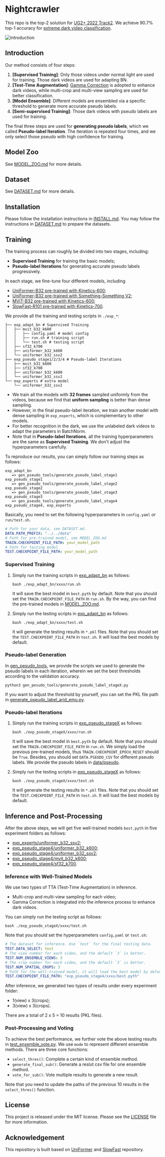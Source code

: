 # Nightcrawler
This repo is the top-2 solution for [UG2+ 2022 Track2](http://cvpr2022.ug2challenge.org/dataset22_t2.html).
We achieve 90.7% top-1 accuracy for [extreme dark video classification](https://codalab.lisn.upsaclay.fr/competitions/1112#results).

![introduction](./img/ug2.png)


## Introduction
Our method consists of four steps:
1. **[Supervised Training]**: Only those videos under normal light are used for training. Those dark videos are used for adapting BN.
2. **[Test-Time Augmentation]**: [Gamma Correction](https://pytorch.org/vision/stable/generated/torchvision.transforms.functional.adjust_gamma.html) is adopted to enhance dark videos, while multi-crop and multi-view sampling are used for better classification.
3. **[Model Ensemble]**: Different models are ensembled via a specific threshold to generate more accurate pseudo labels.
4. **[Semi-supervised Training]**: Those dark videos with pseudo labels are used for training.

The final three steps are used for **generating pseudo labels**, which we called **Pseudo-label Iteration**. The iteration is repeated four times, and we only select those pseudo with high confidence for training.


## Model Zoo
See [MODEL_ZOO.md](./MODEL_ZOO.md) for more details.

## Dataset
See [DATASET.md](./DATASET.md) for more details.

## Installation

Please follow the installation instructions in [INSTALL.md](INSTALL.md). You may follow the instructions in [DATASET.md](DATASET.md) to prepare the datasets.


## Training

The training process can roughly be divided into two stages, including:
   - **Supervised Training** for training the basic models;
   - **Pseudo-label Iterations** for generating accurate pseudo labels progressively.

In each stage, we fine-tune four different models, including 
   - [UniFormer-B32 pre-trained with Kinetics-600](https://github.com/Sense-X/UniFormer/tree/main/video_classification);
   - [UniFormer-B32 pre-trained with Something-Something V2](https://github.com/Sense-X/UniFormer/tree/main/video_classification);
   - [MViT-B32 pre-trained with Kinetics-600](https://github.com/facebookresearch/SlowFast/blob/main/MODEL_ZOO.md);
   - [SlowFast-R101 pre-trained with Kinetics-700](https://github.com/MVIG-SJTU/AlphAction/blob/master/MODEL_ZOO.md).

We provide all the training and testing scripts in `./exp_*`:
```shell
├── exp_adapt_bn # Supervised Training
│   ├── mvit_b32_k600
│   │   ├── config.yaml # model config
│   │   ├── run.sh # training script
│   │   └── test.sh # testing script
│   ├── sf32_k700
│   ├── uniformer_b32_k600
│   └── uniformer_b32_ssv2
├── exp_pseudo_stage1/2/3/4 # Pseudo-label Iterations
│   ├── mvit_b32_k600
│   ├── sf32_k700
│   ├── uniformer_b32_k600
│   └── uniformer_b32_ssv2
└── exp_experts # extra model
    └── uniformer_b32_ssv2
```
-  We train all the models with **32 frames** sampled uniformly from the videos, because we find that **uniform sampling** is better than dense sampling.
-  However, in the final pseudo-label iteration, we train another model with dense sampling in `exp_experts`, which is complementary to other models.
-  For better recognition in the dark, we use the unlabeled dark videos to adapt the parameters in BatchNorm.
- Note that in **Pseudo-label Iterations**, all the training hyperparameters are the same as **Supervised Training**. We don't adjust the hyperparameters carefully.

To reproduce our results, you can simply follow our training steps as follows:
```shell
exp_adapt_bn 
   => gen_pseudo_tools/generate_pseudo_label_stage1 
exp_pseudo_stage1
   => gen_pseudo_tools/generate_pseudo_label_stage2
exp_pseudo_stage2
   => gen_pseudo_tools/generate_pseudo_label_stage3
exp_pseudo_stage3
   => gen_pseudo_tools/generate_pseudo_label_stage4
exp_pseudo_stage4, exp_experts
```

Basically, you need to set the following hyperparameters in `config.yaml` or `run/test.sh`.
```yaml
# Path for your data, see DATASET.md.
DATA.PATH_PREFIX: "../../data"
# Path for pre-trained model, see MODEL_ZOO.md
TRAIN.CHECKPOINT_FILE_PATH: your_model_path
# Path for testing model
TEST.CHECKPOINT_FILE_PATH: your_model_path  
```

### Supervised Training


1. Simply run the training scripts in [exp_adapt_bn](exp_adapt_bn) as follows:
   ```shell
   bash ./exp_adapt_bn/xxxx/run.sh
   ```
   It will save the best model in `best.pyth` by default.
   Note that you should set the `TRAIN.CHECKPOINT_FILE_PATH` in `run.sh`. By the way, you can find the pre-trained models in [MODEL_ZOO.md](MODEL_ZOO.md).

2. Simply run the testing scripts in [exp_adapt_bn](exp_adapt_bn) as follows:
   ```shell
   bash ./exp_adapt_bn/xxxx/test.sh
   ```
   It will generate the testing results in `*.pkl` files.
   Note that you should set the `TEST.CHECKPOINT_FILE_PATH` in `test.sh`. It will load the best models by default.


### Pseudo-label Generation

In [gen_pesudo_tools](./gen_pesudo_tools), we provide the scripts we used to generate the pseudo labels in each iteration, wherein we set the best thresholds according to the validation accuracy.

``` shell
python3 gen_pesudo_tools/generate_pseudo_label_stageX.py
```

If you want to adjust the threshold by yourself, you can set the PKL file path in [generate_pseudo_label_arid_emu.py](./gen_pesudo_tools/generate_pseudo_label_arid_emu.py).

### Pseudo-label Iterations

1. Simply run the training scripts in [exp_pseudo_stageX]() as follows:
   ```shell
   bash ./exp_pseudo_stageX/xxxx/run.sh
   ```
   It will save the best model in `best.pyth` by default.
   Note that you should set the `TRAIN.CHECKPOINT_FILE_PATH` in `run.sh`. We simply load the previous pre-trained models, thus `TRAIN.CHECKPOINT_EPOCH_RESET` should be `True`. Besides, you should set `DATA.PSEUDO_CSV` for different pseudo labels. We provide the pseudo labels in [data/pseudo](./data/pseudo/).

2. Simply run the testing scripts in [exp_pseudo_stageX]() as follows:
   ```shell
   bash ./exp_pseudo_stageX/xxxx/test.sh
   ```
   It will generate the testing results in `*.pkl` files.
   Note that you should set the `TEST.CHECKPOINT_FILE_PATH` in `test.sh`. It will load the best models by default.


## Inference and Post-Processing

After the above steps, we will get five well-trained models `best.pyth` in five experiment folders as follows:

- [exp_experts/uniformer_b32_ssv2](./exp_experts/uniformer_b32_ssv2);
- [exp_pseudo_stage4/uniformer_b32_k600](./exp_pseudo_stage4/uniformer_b32_k600/);
- [exp_pseudo_stage4/uniformer_b32_ssv2](./exp_pseudo_stage4/uniformer_b32_ssv2/);
- [exp_pseudo_stage4/mvit_b32_k600](./exp_pseudo_stage4/mvit_b32_k600/);
- [exp_pseudo_stage4/sf32_k700](./exp_pseudo_stage4/sf32_k700/).


### Inference with Well-Trained Models 
We use two types of TTA (Test-Time Augmentation) in inference.
- Multi-crop and multi-view sampling for each video;
- Gamma Correction is integrated into the inference process to enhance dark videos. 

You can simply run the testing script as follows:
```shell
bash ./exp_pseudo_stageX/xxxx/test.sh
```

Note that you should set the hyperparameters `config,yaml` or `test.sh`:
```yaml
# The dataset for inference. Use `test` for the final testing data.
TEST.DATA_SELECT: test 
# The view number for each video, and the default `3` is better.
TEST.NUM_ENSEMBLE_VIEWS: 3 
# The crop number for each video, and the default `3` is better.
TEST.NUM_SPATIAL_CROPS: 3
# Path for the well-trained model, it will load the best model by default.
TEST.CHECKPOINT_FILE_PATH: "exp_pseudo_stage4/xxxx/best.pyth"
```

After inference, we generated two types of results under every experiment folder: 
- 1(view) x 3(crops);
- 3(view) x 3(crops).

There are a total of 2 x 5 = 10 results (PKL files).


### Post-Processing and Voting

To achieve the best performance, we further vote the above testing results in [test_ensemble_vote.py](test_ensemble_vote.py). We use `mode` to represent different ensemble methods. There are three core functions:

- `select_thres()`: Complete a certain kind of ensemble method.
- `generate_final_sub()`: Generate a reslut csv file for one ensemble method.
- `vote_for_sub()`: Vote multiple results to generate a new result.

Note that you need to update the paths of the previous 10 results in the `select_thres()` function.



## License

This project is released under the MIT license. Please see the [LICENSE](LICENSE) file for more information.


## Acknowledgement

This repository is built based on [UniFormer](https://github.com/Sense-X/UniFormer/tree/main/video_classification) and [SlowFast](https://github.com/facebookresearch/SlowFast) repository.
